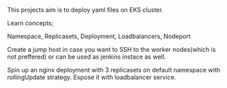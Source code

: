 This projects aim is to deploy yaml files on EKS cluster.

Learn concepts;

Namespace,
Replicasets,
Deployment,
Loadbalancers,
Nodeport

Create a jump host in case you want to SSH to the worker nodes(which is not preffered) or can be used as jenkins instace as well.

Spin up an nginx deployment with 3 replicasets on default namespace with rollingUpdate strategy. Expose it with loadbalancer service.